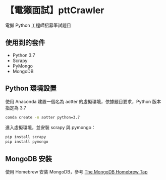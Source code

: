 # 【電獺面試】pttCrawler
電獺 Python 工程師招募筆試題目

## 使用到的套件
- Python 3.7
- Scrapy
- PyMongo
- MongoDB

## Python 環境設置
使用 Anaconda 建置一個名為 aotter 的虛擬環境，依據題目要求，Python 版本指定為 3.7
```bash
conda create -n aotter python=3.7
```

進入虛擬環境，並安裝 scrapy 與 pymongo：
```bash
pip install scrapy
pip install pymongo
```

## MongoDB 安裝
使用 Homebrew 安裝 MongoDB，參考 [The MongoDB Homebrew Tap](https://github.com/mongodb/homebrew-brew)
